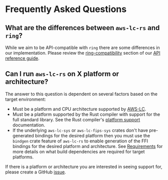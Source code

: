 # Frequently Asked Questions

## What are the differences between `aws-lc-rs` and `ring`?
While we aim to be API-compatible with `ring` there are some differences in our implementation. Please review the
[ring-compatibility](https://docs.rs/aws-lc-rs/1.0.1/aws_lc_rs/#ring-compatibility) section of our
[API reference guide][COMPAT].

## Can I run `aws-lc-rs` on X platform or architecture?

The answer to this question is dependent on several factors based on the target environment:
* Must be a platform and CPU architecture supported by [AWS-LC][AWS-LC].
* Must be a platform supported by the Rust compiler with support for the full standard library.
  See the Rust compiler's [platform support][rustc] documentation.
* If the underlying `aws-lc-sys` or `aws-lc-fips-sys` crates don't have pre-generated bindings for the desired platform
  then you must use the `bindgen` crate feature of `aws-lc-rs` to enable generation of the FFI bindings for the desired
  platform and architecture. See [Requirements](requirements/README.md) for more details on what build dependencies are 
  required for target platforms.

If there is a platform or architecture you are interested in seeing support for, please create a GitHub [issue].

[COMPAT]: https://docs.rs/aws-lc-rs/1.0.1/aws_lc_rs/#ring-compatibility
[AWS-LC]: https://github.com/aws/aws-lc
[rustc]: https://doc.rust-lang.org/rustc/platform-support.html
[issue]: https://github.com/awslabs/aws-lc-rs/issues/new/choose
